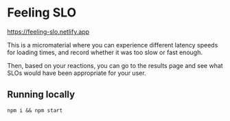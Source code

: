 # Feeling SLO

https://feeling-slo.netlify.app

This is a micromaterial where you can experience different latency speeds for loading times, and record whether it was too slow or fast enough.

Then, based on your reactions, you can go to the results page and see what SLOs would have been appropriate for your user.

## Running locally

```
npm i && npm start
```
